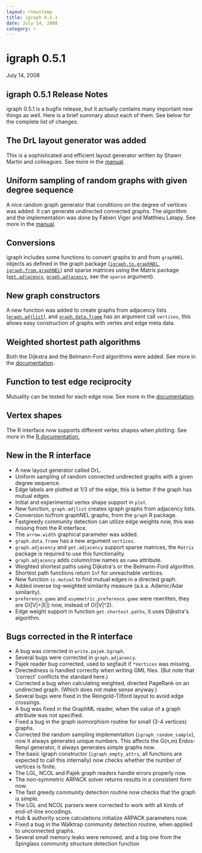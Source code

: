 ```yaml
---
layout: rnewstemp
title: igraph 0.5.1
date: July 14, 2008
category: r
---
```


igraph 0.5.1
============

July 14, 2008

igraph 0.5.1 Release Notes
--------------------------

igraph 0.5.1 is a bugfix release, but it actually contains many 
important new things as well. Here is a brief summary about each of 
them. See below for the complete list of changes.

<!--more-->

## The DrL layout generator was added

This is a sophisticated and efficient layout generator written by 
Shawn Martin and colleagues. See more in the 
<a href="doc-0.5.1/R/layout.drl.html">manual</a>.

## Uniform sampling of random graphs with given degree sequence

A nice random graph generator that conditions on the degree of vertices 
was added. It can generate undirected connected graphs.
The algorithm and the implementation was done by
Fabien Viger and Matthieu Latapy. See more in the 
<a href="doc-0.5.1/R/degree.sequence.game.html">manual</a>.

## Conversions

igraph includes some functions to convert graphs to and from 
`graphNEL` objects as defined in the graph package
(<a href="doc-0.5.1/R/graphNEL.html">`igraph.to.graphNEL`</a>,
<a href="doc-0.5.1/R/graphNEL.html">`igraph.from.graphNEL`</a>) and 
sparse matrices using the Matrix package 
(<a href="doc-0.5.1/R/conversion.html">`get.adjacency`</a>, 
<a href="doc-0.5.1/R/graph.adjacency.html">`graph.adjacency`</a>,
see the `sparse` argument).

## New graph constructors

A new function was added to create graphs from adjacency lists
(<a href="doc-0.5.1/R/graph.adjlist.html">`graph.adjlist`</a>), 
and <a href="doc-0.5.1/R/graph.data.frame.html">`graph.data.frame`</a>
has an argument call `vertices`, this allows easy
construction of graphs with vertex and edge meta data.

## Weighted shortest path algorithms

Both the Dijkstra and the Belmann-Ford algorithms were added. 
See more in the 
<a href="doc-0.5.1/R/shortest.paths.html">documentation</a>.

## Function to test edge reciprocity

Mutuality can be tested for each edge now. See more in the 
<a href="doc-0.5.1/R/is.mutual.html">documentation</a>.

## Vertex shapes

The R interface now supports different vertex shapes when plotting. 
See more in the <a href="doc-0.5.1/R/igraph.vertex.shapes.html">
R documentation.</a>

New in the R interface
----------------------

- A new layout generator called DrL.
- Uniform sampling of random connected undirected graphs with a 
  given degree sequence.
- Edge labels are plotted at 1/3 of the edge, this is better if 
  the graph has mutual edges.
- Initial and experimental vertex shape support in `plot`.
- New function, `graph.adjlist` creates igraph graphs from
  adjacency lists.
- Conversion to/from graphNEL graphs, from the `graph` R package.
- Fastgreedy community detection can utilize edge weights now, this 
  was missing from the R interface.
- The `arrow.width` graphical parameter was added.
- `graph.data.frame` has a new argument `vertices`.
- `graph.adjacency` and `get.adjacency` support sparse matrices, 
  the `Matrix` package is required to use this functionality.
- `graph.adjacency` adds column/row names as `name` attribute.
- Weighted shortest paths using Dijkstra's or the Belmann-Ford 
  algorithm.
- Shortest path functions return `Inf` for unreachable vertices.
- New function `is.mutual` to find mutual edges in a directed graph.
- Added inverse log-weighted similarity measure (a.k.a. Adamic/Adar
  similarity).
- `preference.game` and `asymmetric.preference.game` were 
  rewritten, they are O(|V|+|E|) now, instead of O(|V|^2).
- Edge weight support in function `get.shortest.paths`, it uses 
  Dijkstra's algorithm.

Bugs corrected in the R interface
---------------------------------
  
- A bug was corrected in `write.pajek.bgraph`.
- Several bugs were corrected in `graph.adjacency`.
- Pajek reader bug corrected, used to segfault if `*Vertices`
  was missing.
- Directedness is handled correctly when writing GML files.
  (But note that 'correct' conflicts the standard here.)
- Corrected a bug when calculating weighted, directed PageRank on an 
  undirected graph. (Which does not make sense anyway.)
- Several bugs were fixed in the Reingold-Tilford layout to avoid 
  edge crossings.
- A bug was fixed in the GraphML reader, when the value of a graph
  attribute was not specified.
- Fixed a bug in the graph isomorphism routine for small (3-4 vertices)
  graphs.
- Corrected the random sampling implementation (`igraph_random_sample`),
  now it always generates unique numbers. This affects the 
  G(n,m) Erdos-Renyi generator, it always generates simple graphs now.
- The basic igraph constructor (`igraph_empty_attrs`, all functions 
  are expected to call this internally) now checks whether the number
  of vertices is finite.
- The LGL, NCOL and Pajek graph readers handle errors properly now.
- The non-symmetric ARPACK solver returns results in a consistent form
  now.
- The fast greedy community detection routine now checks that the graph
  is simple.
- The LGL and NCOL parsers were corrected to work with all 
  kinds of end-of-line encodings.
- Hub & authority score calculations initialize ARPACK parameters now.
- Fixed a bug in the Walktrap community detection routine, when applied 
  to unconnected graphs.
- Several small memory leaks were removed, and a big one from the Spinglass
  community structure detection function
